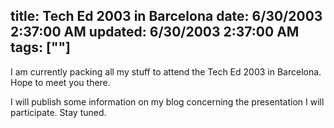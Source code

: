 title: Tech Ed 2003 in Barcelona
date: 6/30/2003 2:37:00 AM
updated: 6/30/2003 2:37:00 AM
tags: [""]
---



I am currently packing all my stuff to attend the Tech Ed 2003 in Barcelona. 
Hope to meet you there.

I will publish some information on my blog concerning the presentation I will 
participate. Stay tuned.
